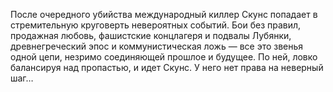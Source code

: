 <!--2016-12-21 21:09:59-->
После очередного убийства международный киллер Скунс попадает в стремительную круговерть невероятных событий. Бои без правил, продажная любовь, фашистские концлагеря и подвалы Лубянки, древнегреческий эпос и коммунистическая ложь — все это звенья одной цепи, незримо соединяющей прошлое и будущее. По ней, ловко балансируя над пропастью, и идет Скунс. У него нет права на неверный шаг…